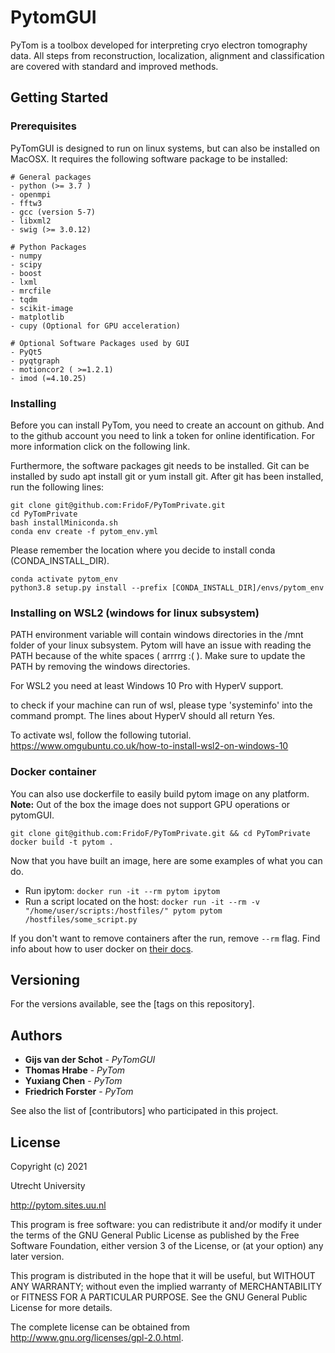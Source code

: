 # PytomGUI

PyTom is a toolbox developed for interpreting cryo electron tomography data. All steps from reconstruction, localization, alignment and classification are covered with standard and improved methods.

## Getting Started



### Prerequisites

PyTomGUI is designed to run on linux systems, but can also be installed on MacOSX. It requires the following software package to be installed:

```
# General packages 
- python (>= 3.7 )
- openmpi 
- fftw3
- gcc (version 5-7) 
- libxml2
- swig (>= 3.0.12)

# Python Packages
- numpy
- scipy
- boost
- lxml 
- mrcfile
- tqdm
- scikit-image
- matplotlib
- cupy (Optional for GPU acceleration)

# Optional Software Packages used by GUI
- PyQt5
- pyqtgraph
- motioncor2 ( >=1.2.1)
- imod (=4.10.25)

```

### Installing

Before you can install PyTom, you need to create an account on github. And to the github account you need to link a token for online identification. For more information click on the following link.

Furthermore, the software packages git needs to be installed. Git can be installed by sudo apt install git or yum install git. After git has been installed, run the following lines:

```
git clone git@github.com:FridoF/PyTomPrivate.git
cd PyTomPrivate
bash installMiniconda.sh
conda env create -f pytom_env.yml
```

Please remember the location where you decide to install conda (CONDA_INSTALL_DIR). 

```
conda activate pytom_env
python3.8 setup.py install --prefix [CONDA_INSTALL_DIR]/envs/pytom_env
```

### Installing on WSL2 (windows for linux subsystem)

PATH environment variable will contain windows directories in the /mnt folder of your linux subsystem. Pytom will have an issue with reading the PATH because of the white spaces ( arrrrg :( ). Make sure to update the PATH by removing the windows directories.

For WSL2 you need at least Windows 10 Pro with HyperV support.

to check if your machine can run of wsl, please type 'systeminfo' into the command prompt. The lines about HyperV should all return Yes.

To activate wsl, follow the following tutorial.
https://www.omgubuntu.co.uk/how-to-install-wsl2-on-windows-10


### Docker container

You can also use dockerfile to easily build pytom image on any platform.  
**Note:** Out of the box the image does not support GPU operations or pytomGUI.
```
git clone git@github.com:FridoF/PyTomPrivate.git && cd PyTomPrivate
docker build -t pytom .
```

Now that you have built an image, here are some examples of what you can do.
- Run ipytom: `docker run -it --rm pytom ipytom`  
- Run a script located on the host: `docker run -it --rm -v "/home/user/scripts:/hostfiles/" pytom pytom /hostfiles/some_script.py`

If you don't want to remove containers after the run, remove `--rm` flag.
Find info about how to user docker on [their docs](https://docs.docker.com/).


## Versioning

For the versions available, see the [tags on this repository]. 

## Authors

* **Gijs van der Schot** - *PyTomGUI* 
* **Thomas Hrabe**       - *PyTom* 
* **Yuxiang Chen**       - *PyTom*
* **Friedrich Forster**  - *PyTom* 

See also the list of [contributors] who participated in this project.

## License

Copyright (c) 2021

Utrecht University

http://pytom.sites.uu.nl

This program is free software: you can redistribute it and/or modify
it under the terms of the GNU General Public License as published by
the Free Software Foundation, either version 3 of the License, or
(at your option) any later version.

This program is distributed in the hope that it will be useful,
but WITHOUT ANY WARRANTY; without even the implied warranty of
MERCHANTABILITY or FITNESS FOR A PARTICULAR PURPOSE.  See the
GNU General Public License for more details.

The complete license can be obtained from 
http://www.gnu.org/licenses/gpl-2.0.html.
